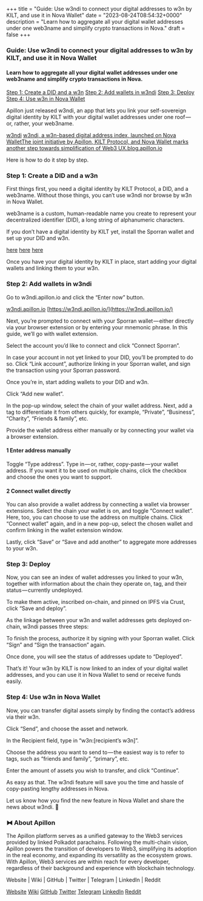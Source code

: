 +++
title = "Guide: Use w3ndi to connect your digital addresses to w3n by KILT, and use it in Nova Wallet"
date = "2023-08-24T08:54:32+0000"
description = "Learn how to aggregate all your digital wallet addresses under one web3name and simplify crypto transactions in Nova."
draft = false
+++

### Guide: Use w3ndi to connect your digital addresses to w3n by KILT, and use it in Nova Wallet


#### Learn how to aggregate all your digital wallet addresses under one web3name and simplify crypto transactions in Nova.

[Step 1: Create a DID and a w3n](#914a)
[Step 2: Add wallets in w3ndi](#b9a6)
[Step 3: Deploy](#d85a)
[Step 4: Use w3n in Nova Wallet](#841e)

Apillon just released w3ndi, an app that lets you link your self-sovereign digital identity by KILT with your digital wallet addresses under one roof — or, rather, your web3name.

[w3ndi](https://w3ndi.apillon.io/)
[w3ndi, a w3n-based digital address index, launched on Nova WalletThe joint initiative by Apillon, KILT Protocol, and Nova Wallet marks another step towards simplification of Web3 UX.blog.apillon.io](https://blog.apillon.io/w3ndi-a-w3n-based-digital-address-index-launched-on-nova-wallet-bb5c3ba70cd8)

Here is how to do it step by step.


### Step 1: Create a DID and a w3n


First things first, you need a digital identity by KILT Protocol, a DID, and a web3name. Without those things, you can’t use w3ndi nor browse by w3n in Nova Wallet.


web3name is a custom, human-readable name you create to represent your decentralized identifier (DID), a long string of alphanumeric characters.


If you don’t have a digital identity by KILT yet, install the Sporran wallet and set up your DID and w3n.

[here](https://www.sporran.org/)
[here](https://kilt-protocol.org/get-did/index.html)
[here](https://docs.kilt.io/docs/concepts/web3names/)

Once you have your digital identity by KILT in place, start adding your digital wallets and linking them to your w3n.


### Step 2: Add wallets in w3ndi


Go to w3ndi.apillon.io and click the “Enter now” button.

[w3ndi.apillon.io](https://w3ndi.apillon.io/)
[https://w3ndi.apillon.io/](https://w3ndi.apillon.io/)

Next, you’re prompted to connect with your Sporran wallet — either directly via your browser extension or by entering your mnemonic phrase. In this guide, we’ll go with wallet extension.


Select the account you’d like to connect and click “Connect Sporran”.


In case your account in not yet linked to your DID, you’ll be prompted to do so. Click “Link account”, authorize linking in your Sporran wallet, and sign the transaction using your Sporran password.


Once you’re in, start adding wallets to your DID and w3n.


Click “Add new wallet”.


In the pop-up window, select the chain of your wallet address. Next, add a tag to differentiate it from others quickly, for example, “Private”, “Business”, “Charity”, “Friends & family”, etc.


Provide the wallet address either manually or by connecting your wallet via a browser extension.


#### 1 Enter address manually


Toggle “Type address”. Type in — or, rather, copy-paste — your wallet address. If you want it to be used on multiple chains, click the checkbox and choose the ones you want to support.


#### 2 Connect wallet directly


You can also provide a wallet address by connecting a wallet via browser extensions. Select the chain your wallet is on, and toggle “Connect wallet”. Here, too, you can choose to use the address on multiple chains. Click “Connect wallet” again, and in a new pop-up, select the chosen wallet and confirm linking in the wallet extension window.


Lastly, click “Save” or “Save and add another” to aggregate more addresses to your w3n.


### Step 3: Deploy


Now, you can see an index of wallet addresses you linked to your w3n, together with information about the chain they operate on, tag, and their status — currently undeployed.


To make them active, inscribed on-chain, and pinned on IPFS via Crust, click “Save and deploy”.


As the linkage between your w3n and wallet addresses gets deployed on-chain, w3ndi passes three steps:


To finish the process, authorize it by signing with your Sporran wallet. Click “Sign” and “Sign the transaction” again.


Once done, you will see the status of addresses update to “Deployed”.


That’s it! Your w3n by KILT is now linked to an index of your digital wallet addresses, and you can use it in Nova Wallet to send or receive funds easily.


### Step 4: Use w3n in Nova Wallet


Now, you can transfer digital assets simply by finding the contact’s address via their w3n.


Click “Send”, and choose the asset and network.


In the Recipient field, type in “w3n:[recipient’s w3n]”.


Choose the address you want to send to — the easiest way is to refer to tags, such as “friends and family”, “primary”, etc.


Enter the amount of assets you wish to transfer, and click “Continue”.


As easy as that. The w3ndi feature will save you the time and hassle of copy-pasting lengthy addresses in Nova.


Let us know how you find the new feature in Nova Wallet and share the news about w3ndi. 🚀


### ⧓ About Apillon


The Apillon platform serves as a unified gateway to the Web3 services provided by linked Polkadot parachains. Following the multi-chain vision, Apillon powers the transition of developers to Web3, simplifying its adoption in the real economy, and expanding its versatility as the ecosystem grows. With Apillon, Web3 services are within reach for every developer, regardless of their background and experience with blockchain technology.


Website | Wiki | GitHub | Twitter | Telegram | LinkedIn | Reddit

[Website](https://apillon.io/)
[Wiki](https://wiki.apillon.io/)
[GitHub](https://github.com/Apillon-web3)
[Twitter](https://twitter.com/apillon_io)
[Telegram](https://t.me/Apillon_io)
[LinkedIn](https://www.linkedin.com/company/apillon/)
[Reddit](https://www.reddit.com/r/apillon/)